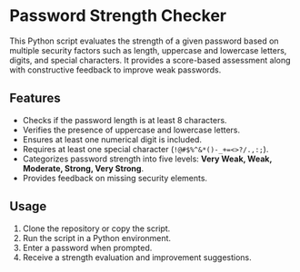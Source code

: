 # Password Strength Checker
          
This Python script evaluates the strength of a given password based on multiple security factors such as length, uppercase and lowercase letters, digits, and special characters. It provides a score-based assessment along with constructive feedback to improve weak passwords.
 
## Features

- Checks if the password length is at least 8 characters.
- Verifies the presence of uppercase and lowercase letters. 
- Ensures at least one numerical digit is included.
- Requires at least one special character (`!@#$%^&*()-_+=<>?/.,:;`).
- Categorizes password strength into five levels: **Very Weak, Weak, Moderate, Strong, Very Strong**.
- Provides feedback on missing security elements.

## Usage

1. Clone the repository or copy the script.
2. Run the script in a Python environment.
3. Enter a password when prompted.
4. Receive a strength evaluation and improvement suggestions.


